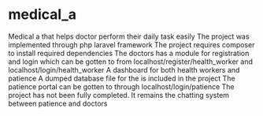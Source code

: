 # medical_a
Medical a that helps doctor perform their daily task easily
The project was implemented through php laravel framework 
The project requires composer to install required dependencies
The doctors has a module for registration and login which can be gotten to from localhost/register/health_worker and localhost/login/health_worker
A dashboard for both health workers and patience
A dumped database file for the is included in the project
The patience portal can be gotten to through localhost/login/patience
The project has not been fully completed. It remains the chatting system between patience and doctors
